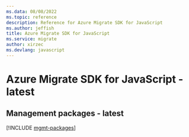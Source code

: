 ```yaml
---
ms.data: 08/08/2022
ms.topic: reference
description: Reference for Azure Migrate SDK for JavaScript
ms.author: jeffish
title: Azure Migrate SDK for JavaScript
ms.service: migrate
author: xirzec
ms.devlang: javascript
---
```

# Azure Migrate SDK for JavaScript - latest

## Management packages - latest
[!INCLUDE [mgmt-packages](migrate-mgmt-index.md)]